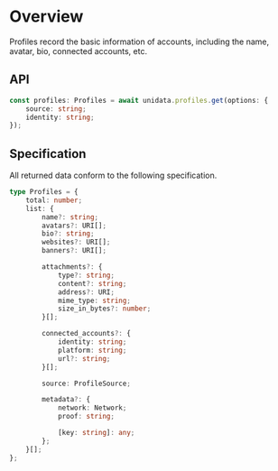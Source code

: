 # Overview

<Logos type="Profiles" />

Profiles record the basic information of accounts, including the name, avatar, bio, connected accounts, etc.

## API

```ts
const profiles: Profiles = await unidata.profiles.get(options: {
    source: string;
    identity: string;
});
```

## Specification

All returned data conform to the following specification.

```ts
type Profiles = {
    total: number;
    list: {
        name?: string;
        avatars?: URI[];
        bio?: string;
        websites?: URI[];
        banners?: URI[];

        attachments?: {
            type?: string;
            content?: string;
            address?: URI;
            mime_type: string;
            size_in_bytes?: number;
        }[];

        connected_accounts?: {
            identity: string;
            platform: string;
            url?: string;
        }[];

        source: ProfileSource;

        metadata?: {
            network: Network;
            proof: string;

            [key: string]: any;
        };
    }[];
};
```

